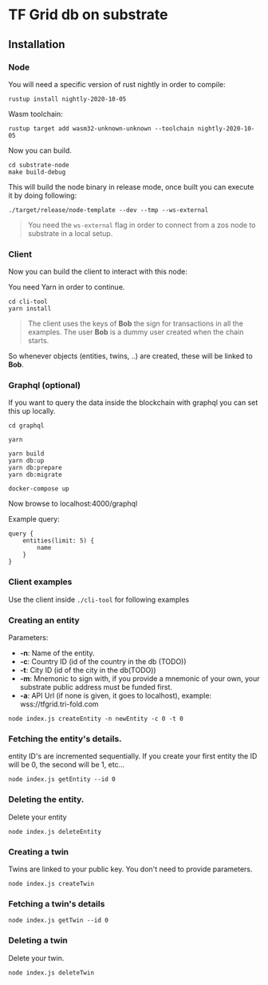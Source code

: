 # TF Grid db on substrate

## Installation

### Node

You will need a specific version of rust nightly in order to compile:

`rustup install nightly-2020-10-05`

Wasm toolchain:

`rustup target add wasm32-unknown-unknown --toolchain nightly-2020-10-05`

Now you can build.

```
cd substrate-node
make build-debug
```

This will build the node binary in release mode, once built you can execute it by doing following:

`./target/release/node-template --dev --tmp --ws-external`

> You need the `ws-external` flag in order to connect from a zos node to substrate in a local setup.


### Client

Now you can build the client to interact with this node:

You need Yarn in order to continue.

```
cd cli-tool
yarn install
```

> The client uses the keys of **Bob** the sign for transactions in all the examples. The user **Bob** is a dummy user created when the chain starts.

So whenever objects (entities, twins, ..) are created, these will be linked to **Bob**.


### Graphql (optional)

If you want to query the data inside the blockchain with graphql you can set this up locally.

```
cd graphql

yarn

yarn build
yarn db:up
yarn db:prepare
yarn db:migrate

docker-compose up
```

Now browse to localhost:4000/graphql

Example query: 

```
query {
    entities(limit: 5) {
        name
    }
}
```

### Client examples

Use the client inside `./cli-tool` for following examples

### Creating an entity

Parameters:

* **-n**: Name of the entity.
* **-c**: Country ID (id of the country in the db (TODO))
* **-t**: City ID (id of the city in the db(TODO)) 
* **-m**: Mnemonic to sign with, if you provide a mnemonic of your own, your substrate public address must be funded first.
* **-a**: API Url (if none is given, it goes to localhost), example: wss://tfgrid.tri-fold.com

`node index.js createEntity -n newEntity -c 0 -t 0`

### Fetching the entity's details.

entity ID's are incremented sequentially. If you create your first entity the ID will be 0, the second will be 1, etc...

`node index.js getEntity --id 0`

### Deleting the entity.

Delete your entity

`node index.js deleteEntity`

### Creating a twin

Twins are linked to your public key. You don't need to provide parameters.

`node index.js createTwin`

### Fetching a twin's details

`node index.js getTwin --id 0`

### Deleting a twin

Delete your twin.

`node index.js deleteTwin`